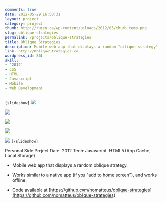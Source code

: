 ```yaml
---
comments: true
date: 2012-05-29 16:50:31
layout: project
category: project
thumb: http://ruten.ca/wp-content/uploads/2012/05/thumb_temp.png
slug: oblique-strategies
permalink: /projects/oblique-strategies
title: Oblique Strategies
description: Mobile web app that displays a random "oblique strategy" for a bolt of inspiration.
link: http://ObliqueStrategies.ca
wordpress_id: 861
skill:
- '2012'
- CSS
- HTML
- Javascript
- Mobile
- Web Development
---
```


`[slideshow]`
![](http://ruten.ca/wp-content/uploads/2012/05/photo-1.png)

![](http://ruten.ca/wp-content/uploads/2012/05/photo-2.png)

![](http://ruten.ca/wp-content/uploads/2012/05/photo-3.png)

![](http://ruten.ca/wp-content/uploads/2012/05/photo-4.png)

![](http://ruten.ca/wp-content/uploads/2012/05/photo-5.png)
`[/slideshow]`

Personal Side Project
Date: 2012
Tech: Javascript, HTML5 (App Cache, Local Storage)



	
  * Mobile web app that displays a random oblique strategy.

	
  * Works similar to a native app (if you "add to home screen"), and works offline.

	
  * Code available at [https://github.com/nomatteus/oblique-strategies](https://github.com/nomatteus/oblique-strategies)


